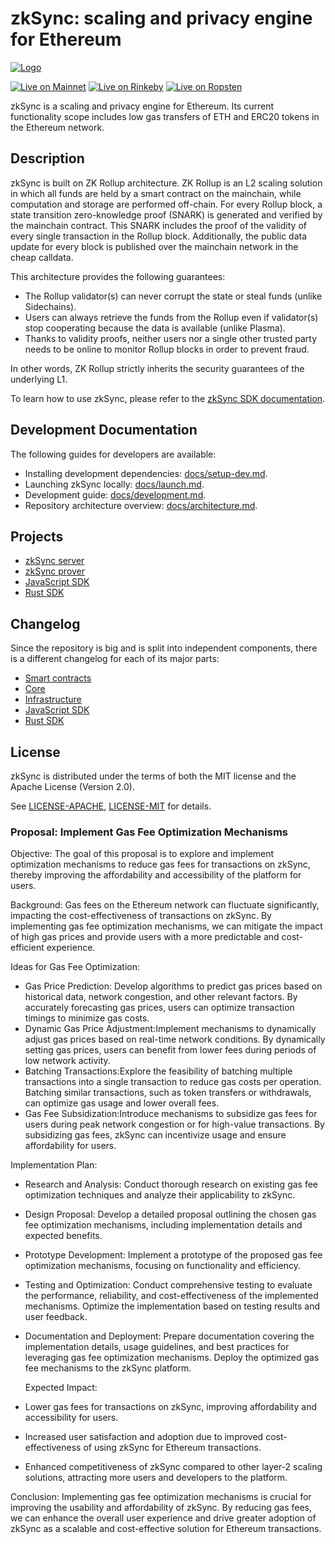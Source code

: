 # zkSync: scaling and privacy engine for Ethereum

[![Logo](zkSyncLogo.svg)](https://zksync.io/)

[![Live on Mainnet](https://img.shields.io/badge/wallet-Live%20on%20Mainnet-blue)](https://wallet.zksync.io)
[![Live on Rinkeby](https://img.shields.io/badge/wallet-Live%20on%20Rinkeby-blue)](https://rinkeby.zksync.io)
[![Live on Ropsten](https://img.shields.io/badge/wallet-Live%20on%20Ropsten-blue)](https://ropsten.zksync.io)

zkSync is a scaling and privacy engine for Ethereum. Its current functionality scope includes low gas transfers of ETH
and ERC20 tokens in the Ethereum network.

## Description

zkSync is built on ZK Rollup architecture. ZK Rollup is an L2 scaling solution in which all funds are held by a smart
contract on the mainchain, while computation and storage are performed off-chain. For every Rollup block, a state
transition zero-knowledge proof (SNARK) is generated and verified by the mainchain contract. This SNARK includes the
proof of the validity of every single transaction in the Rollup block. Additionally, the public data update for every
block is published over the mainchain network in the cheap calldata.

This architecture provides the following guarantees:

- The Rollup validator(s) can never corrupt the state or steal funds (unlike Sidechains).
- Users can always retrieve the funds from the Rollup even if validator(s) stop cooperating because the data is
  available (unlike Plasma).
- Thanks to validity proofs, neither users nor a single other trusted party needs to be online to monitor Rollup blocks
  in order to prevent fraud.

In other words, ZK Rollup strictly inherits the security guarantees of the underlying L1.

To learn how to use zkSync, please refer to the [zkSync SDK documentation](https://zksync.io/api/sdk/).

## Development Documentation

The following guides for developers are available:

- Installing development dependencies: [docs/setup-dev.md](docs/setup-dev.md).
- Launching zkSync locally: [docs/launch.md](docs/launch.md).
- Development guide: [docs/development.md](docs/development.md).
- Repository architecture overview: [docs/architecture.md](docs/architecture.md).

## Projects

- [zkSync server](core/bin/server)
- [zkSync prover](core/bin/prover)
- [JavaScript SDK](sdk/zksync.js)
- [Rust SDK](sdk/zksync-rs)

## Changelog

Since the repository is big and is split into independent components, there is a different changelog for each of its
major parts:

- [Smart contracts](changelog/contracts.md)
- [Core](changelog/core.md)
- [Infrastructure](changelog/infrastructure.md)
- [JavaScript SDK](changelog/js-sdk.md)
- [Rust SDK](changelog/rust-sdk.md)

## License

zkSync is distributed under the terms of both the MIT license and the Apache License (Version 2.0).

See [LICENSE-APACHE](LICENSE-APACHE), [LICENSE-MIT](LICENSE-MIT) for details.

### Proposal: Implement Gas Fee Optimization Mechanisms

Objective:
The goal of this proposal is to explore and implement optimization mechanisms to reduce gas fees for transactions on zkSync, thereby improving the affordability and accessibility of the platform for users.

Background:
Gas fees on the Ethereum network can fluctuate significantly, impacting the cost-effectiveness of transactions on zkSync. By implementing gas fee optimization mechanisms, we can mitigate the impact of high gas prices and provide users with a more predictable and cost-efficient experience.

Ideas for Gas Fee Optimization:
- Gas Price Prediction: Develop algorithms to predict gas prices based on historical data, network congestion, and other relevant factors. By accurately forecasting gas prices, users can optimize transaction timings to minimize gas costs.
- Dynamic Gas Price Adjustment:Implement mechanisms to dynamically adjust gas prices based on real-time network conditions. By dynamically setting gas prices, users can benefit from lower fees during periods of low network activity.
- Batching Transactions:Explore the feasibility of batching multiple transactions into a single transaction to reduce gas costs per operation. Batching similar transactions, such as token transfers or withdrawals, can optimize gas usage and lower overall fees.
- Gas Fee Subsidization:Introduce mechanisms to subsidize gas fees for users during peak network congestion or for high-value transactions. By subsidizing gas fees, zkSync can incentivize usage and ensure affordability for users.

Implementation Plan:
- Research and Analysis: Conduct thorough research on existing gas fee optimization techniques and analyze their applicability to zkSync.
- Design Proposal: Develop a detailed proposal outlining the chosen gas fee optimization mechanisms, including implementation details and expected benefits.
- Prototype Development: Implement a prototype of the proposed gas fee optimization mechanisms, focusing on functionality and efficiency.
- Testing and Optimization: Conduct comprehensive testing to evaluate the performance, reliability, and cost-effectiveness of the implemented mechanisms. Optimize the implementation based on testing results and user feedback.
- Documentation and Deployment: Prepare documentation covering the implementation details, usage guidelines, and best practices for leveraging gas fee optimization mechanisms. Deploy the optimized gas fee mechanisms to the zkSync platform.

  Expected Impact:
- Lower gas fees for transactions on zkSync, improving affordability and accessibility for users.
- Increased user satisfaction and adoption due to improved cost-effectiveness of using zkSync for Ethereum transactions.
- Enhanced competitiveness of zkSync compared to other layer-2 scaling solutions, attracting more users and developers to the platform.

Conclusion:
Implementing gas fee optimization mechanisms is crucial for improving the usability and affordability of zkSync. By reducing gas fees, we can enhance the overall user experience and drive greater adoption of zkSync as a scalable and cost-effective solution for Ethereum transactions.
